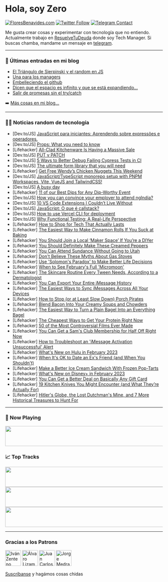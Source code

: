 # Hola, soy Zero

[![FloresBenavides.com](https://img.shields.io/website?down_message=oops&label=MiBlog&style=for-the-badge&up_message=online&url=https%3A%2F%2Ffloresbenavides.com)](https://floresbenavides.com) [![Twitter Follow](https://img.shields.io/twitter/follow/ZeroDragon?color=%231DA1F2&label=Follow&logo=twitter&logoColor=ffffff&style=for-the-badge)](https://twitter.com/zerodragon) [![Telegram Contact](https://img.shields.io/badge/escr%C3%ADbeme-ZeroDragon-%2326A5E4?style=for-the-badge&logo=telegram)](https://t.me/zerodragon)

Me gusta crear cosas y experimentar con tecnología que no entiendo.
Actualmente trabajo en [ResuelveTuDeuda](http://github.com/resuelve) donde soy Tech Manager.
Si buscas chamba, mandame un mensaje en [telegram](https://t.me/zerodragon).

---

### 📕 Últimas entradas en mi blog
<!-- BLOG-POST-LIST:START -->
- [El Triángulo de Sierpinski y el random en JS](https://floresbenavides.com/el-triangulo-de-sierpinski-y-el-random-en-js/)
- [Una para los managers](https://floresbenavides.com/una-para-los-managers/)
- [Embelleciendo el github](https://floresbenavides.com/embelleciendo-el-github/)
- [Dicen que el espacio es infinito y que se está expandiendo…](https://floresbenavides.com/dicen-que-el-espacio-es-infinito-y-que-se-esta-expandiendo/)
- [Salir de promesas sin el try/catch](https://floresbenavides.com/salir-de-promesas-sin-el-try-catch/)
<!-- BLOG-POST-LIST:END -->

➡️ [Más cosas en mi blog...](https://floresbenavides.com)

---

### 👨‍💻 Noticias random de tecnología
<!-- TECH-POSTS:START -->
- [Dev.to/JS] [JavaScript para iniciantes: Aprendendo sobre expressões e operadores.](https://dev.to/altencirsilvajr/javascript-para-iniciantes-aprendendo-sobre-expressoes-e-operadores-1ibi)
- [Dev.to/JS] [Props: What you need to know](https://dev.to/oluwatrillions/props-what-you-need-to-know-4pn3)
- [Lifehacker] [All-Clad Kitchenware Is Having a Massive Sale](https://lifehacker.com/all-clad-kitchenware-is-having-a-massive-sale-1850007687)
- [Dev.to/JS] [PUT v PATCH](https://dev.to/nadia4206/put-v-patch-1fbd)
- [Dev.to/JS] [5 Ways to Better Debug Failing Cypress Tests in CI](https://dev.to/mikeshi/5-ways-to-better-debug-failing-cypress-tests-in-ci-133n)
- [Dev.to/JS] [The ultimate form library that you will need](https://dev.to/jucian0/the-ultimate-form-library-that-you-will-need-1nak)
- [Lifehacker] [Get Free Wendy’s Chicken Nuggets This Weekend](https://lifehacker.com/get-free-wendy-s-chicken-nuggets-this-weekend-1850006856)
- [Dev.to/JS] [JavaScript/TypeScript monorepo setup with PNPM Workspaces, Vite, VueJS and TailwindCSS!](https://dev.to/mihailtd/javascripttypescript-monorepo-setup-with-pnpm-workspaces-vite-vuejs-and-tailwindcss-nki)
- [Dev.to/JS] [A busy day](https://dev.to/soumocoder/a-busy-day-4afg)
- [Lifehacker] [11 of our Best Dips for Any Dip-Worthy Event](https://lifehacker.com/11-of-our-best-dips-for-any-dip-worthy-event-1850007389)
- [Dev.to/JS] [How you can convince your employer to attend ngIndia?](https://dev.to/pankajparkar/how-you-can-convince-your-employer-to-attend-ngindia-41nd)
- [Dev.to/JS] [10 VS Code Extensions I Couldn’t Live Without](https://dev.to/dsibinski/10-vs-code-extensions-i-couldnt-live-without-4npa)
- [Dev.to/JS] [JavaScript: O que é callstack?](https://dev.to/cristuker/javascript-o-que-e-callstack-3358)
- [Dev.to/JS] [How to use Vercel CLI for deployment](https://dev.to/terieyenike/how-to-use-vercel-cli-for-deployment-361f)
- [Dev.to/JS] [Why Functional Testing: A Real-Life Perspective](https://dev.to/thelamina/why-functional-testing-a-real-life-perspective-4b1o)
- [Lifehacker] [How to Shop for Tech That Actually Lasts](https://lifehacker.com/how-to-shop-for-tech-that-actually-lasts-1850001386)
- [Lifehacker] [The Easiest Way to Make Cinnamon Rolls If You Suck at Baking](https://lifehacker.com/the-easiest-way-to-make-cinnamon-rolls-if-you-suck-at-b-1850002850)
- [Lifehacker] [You Should Join a Local ‘Maker Space’ If You’re a DIYer](https://lifehacker.com/you-should-join-a-local-maker-space-if-you-re-a-diyer-1849991901)
- [Lifehacker] [You Should Definitely Make These Creamed Peppers](https://lifehacker.com/you-should-definitely-make-these-creamed-peppers-1850004188)
- [Lifehacker] [You Can Attend Sundance Without Going to Utah](https://lifehacker.com/you-can-attend-sundance-without-going-to-utah-1850004589)
- [Lifehacker] [Don&#39;t Believe These Myths About Gas Stoves](https://lifehacker.com/dont-believe-these-myths-about-gas-stoves-1850006371)
- [Lifehacker] [Use &#39;Solomon&#39;s Paradox&#39; to Make Better Life Decisions](https://lifehacker.com/use-solomons-paradox-to-make-better-life-decisions-1850004993)
- [Lifehacker] [When to See February&#39;s Full &#39;Micromoon&#39;](https://lifehacker.com/when-to-see-februarys-full-micromoon-1850002771)
- [Lifehacker] [The Skincare Routine Every Tween Needs, According to a Dermatologist](https://lifehacker.com/the-skincare-routine-every-tween-needs-according-to-a-1850000963)
- [Lifehacker] [You Can Export Your Entire iMessage History](https://lifehacker.com/you-can-export-your-entire-imessage-history-1850000632)
- [Lifehacker] [The Easiest Ways to Sync iMessages Across All Your Devices](https://lifehacker.com/the-easiest-ways-to-sync-imessages-across-all-your-devi-1850002677)
- [Lifehacker] [How to Stop &lpar;or at Least Slow Down&rpar; Porch Pirates](https://lifehacker.com/how-to-stop-or-at-least-slow-down-porch-pirates-1850001676)
- [Lifehacker] [Blend Bacon Into Your Creamy Soups and Chowders](https://lifehacker.com/blend-bacon-into-your-creamy-soups-and-chowders-1850002202)
- [Lifehacker] [The Easiest Way to Turn a Plain Bagel Into an Everything Bagel](https://lifehacker.com/the-easiest-way-to-turn-a-plain-bagel-into-an-everythin-1850001238)
- [Lifehacker] [The Cheapest Ways to Get Your Protein Right Now](https://lifehacker.com/the-cheapest-ways-to-get-your-protein-right-now-1850001760)
- [Lifehacker] [50 of the Most Controversial Films Ever Made](https://lifehacker.com/50-of-the-most-controversial-films-ever-made-1849991335)
- [Lifehacker] [You Can Get a Sam&#39;s Club Membership for Half Off Right Now](https://lifehacker.com/you-can-get-a-sams-club-membership-for-half-off-right-n-1850001794)
- [Lifehacker] [How to Troubleshoot an &#39;iMessage Activation Unsuccessful&#39; Alert](https://lifehacker.com/how-to-troubleshoot-an-imessage-activation-unsuccessful-1850001190)
- [Lifehacker] [What&#39;s New on Hulu in February 2023](https://lifehacker.com/whats-new-on-hulu-in-february-2023-1850001470)
- [Lifehacker] [When It&#39;s OK to Date an Ex&#39;s Friend &lpar;and When You Shouldn&#39;t&rpar;](https://lifehacker.com/when-its-ok-to-date-an-exs-friend-and-when-you-shouldn-1849998402)
- [Lifehacker] [Make a Better Ice Cream Sandwich With Frozen Pop-Tarts](https://lifehacker.com/make-a-better-ice-cream-sandwich-with-frozen-pop-tarts-1849998087)
- [Lifehacker] [What&#39;s New on Disney+ in February 2023](https://lifehacker.com/whats-new-on-disney-in-february-2023-1850000827)
- [Lifehacker] [You Can Get a Better Deal on Basically Any Gift Card](https://lifehacker.com/you-can-get-a-better-deal-on-basically-any-gift-card-1849997569)
- [Lifehacker] [19 Kitchen Knives You Might Encounter &lpar;and What They’re Actually For&rpar;](https://lifehacker.com/18-kitchen-knives-you-might-encounter-and-what-they-re-1849995810)
- [Lifehacker] [Hitler&#39;s Globe, the Lost Dutchman&#39;s Mine, and 7 More Historical Treasures to Hunt For](https://lifehacker.com/hitlers-globe-the-lost-dutchmans-mine-and-7-more-hist-1849999720)<!-- TECH-POSTS:END -->

---

### 🎵 Now Playing
<a href="https://spotify-now-playing-dun.vercel.app/now-playing?open"><img src="https://spotify-now-playing-dun.vercel.app/now-playing" width="540" height="64"></a>

### 📈 Top Tracks
<a href="https://spotify-now-playing-dun.vercel.app/top-tracks?i=1&open"><img src="https://spotify-now-playing-dun.vercel.app/top-tracks?i=1" width="540" height="64"></a>
<a href="https://spotify-now-playing-dun.vercel.app/top-tracks?i=2&open"><img src="https://spotify-now-playing-dun.vercel.app/top-tracks?i=2" width="540" height="64"></a>
<a href="https://spotify-now-playing-dun.vercel.app/top-tracks?i=3&open"><img src="https://spotify-now-playing-dun.vercel.app/top-tracks?i=3" width="540" height="64"></a>

---

### Gracias a los Patrons
[<img src="https://avatars.githubusercontent.com/u/243380?v=4" alt="Iván Zenteno" width="50px">](https://github.com/k001) [<img src="https://avatars.githubusercontent.com/u/19955639?v=4" alt="Álvaro Lizama" width="50px">](https://github.com/alvarolizama) [<img src="https://avatars.githubusercontent.com/u/2718753?v=4" alt="Juan Carlos Ruiz" width="50px">](https://github.com/JuanCrg90) [<img src="https://avatars.githubusercontent.com/u/37025?v=4" alt="Jorge Medrano" width="50px">](https://github.com/h1pp1e) 

[Suscríbanse](https://www.patreon.com/zerodragon) y hagámos cosas chidas
